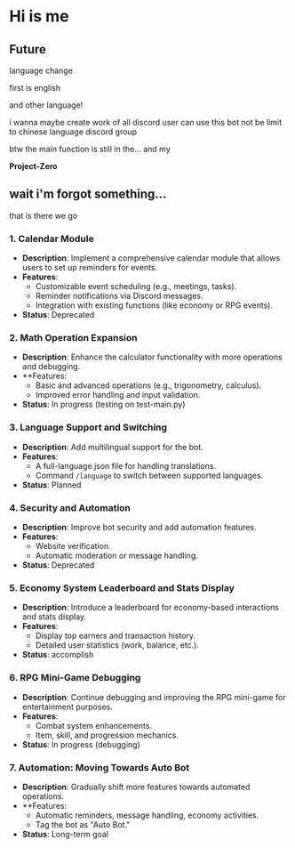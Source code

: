 # Hi is me

## Future
language change

first is english

and other language!

i wanna maybe create work of all discord user can use this bot not be limit to chinese language discord group

btw the main function is still in the... and my

**Project-Zero**

## wait i'm forgot something...
that is there we go
### 1. Calendar Module
- **Description**: Implement a comprehensive calendar module that allows users to set up reminders for events.
- **Features**:
  - Customizable event scheduling (e.g., meetings, tasks).
  - Reminder notifications via Discord messages.
  - Integration with existing functions (like economy or RPG events).
- **Status**: Deprecated

### 2. Math Operation Expansion
- **Description**: Enhance the calculator functionality with more operations and debugging.
- **Features:
  - Basic and advanced operations (e.g., trigonometry, calculus).
  - Improved error handling and input validation.
- **Status**: In progress (testing on test-main.py)

### 3. Language Support and Switching
- **Description**: Add multilingual support for the bot.
- **Features**:
  - A full-language.json file for handling translations.
  - Command `/language` to switch between supported languages.
- **Status**: Planned

### 4. Security and Automation
- **Description**: Improve bot security and add automation features.
- **Features**:
  - Website verification.
  - Automatic moderation or message handling.
- **Status**: Deprecated

### 5. Economy System Leaderboard and Stats Display
- **Description**: Introduce a leaderboard for economy-based interactions and stats display.
- **Features**:
  - Display top earners and transaction history.
  - Detailed user statistics (work, balance, etc.).
- **Status**: accomplish

### 6. RPG Mini-Game Debugging
- **Description**: Continue debugging and improving the RPG mini-game for entertainment purposes.
- **Features**:
  - Combat system enhancements.
  - Item, skill, and progression mechanics.
- **Status**: In progress (debugging)

### 7. Automation: Moving Towards Auto Bot
- **Description**: Gradually shift more features towards automated operations.
- **Features:
  - Automatic reminders, message handling, economy activities.
  - Tag the bot as "Auto Bot."
- **Status**: Long-term goal
